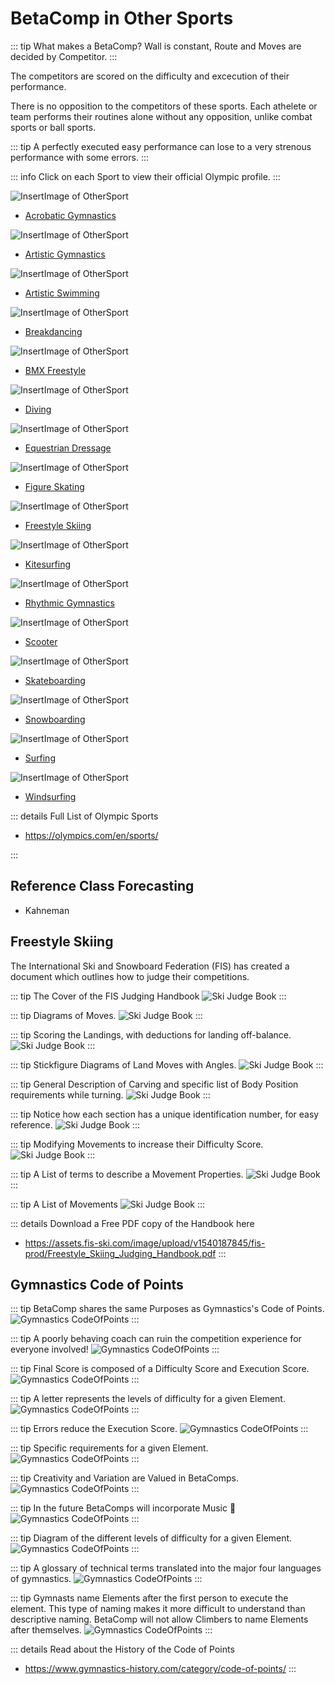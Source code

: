 # BetaComp in Other Sports

::: tip What makes a BetaComp?
Wall is constant, Route and Moves are decided by Competitor.
:::


The competitors are scored on the difficulty and excecution of their performance.

There is no opposition to the competitors of these sports. Each athelete or team performs their routines alone without any opposition, unlike combat sports or ball sports.

::: tip A perfectly executed easy performance can lose to a very strenous performance with some errors.
:::


::: info Click on each Sport to view their official Olympic profile. 
:::

![InsertImage]() of OtherSport
- [Acrobatic Gymnastics](https://olympics.com/en/sports/acrobatic-gymnastics/)

![InsertImage]() of OtherSport
- [Artistic Gymnastics](https://olympics.com/en/sports/artistic-gymnastics/)

![InsertImage]() of OtherSport
- [Artistic Swimming](https://olympics.com/en/sports/artistic-swimming/)

![InsertImage]() of OtherSport
- [Breakdancing](https://olympics.com/en/sports/breaking/)

![InsertImage]() of OtherSport
- [BMX Freestyle](https://olympics.com/en/sports/cycling-bmx-freestyle/)

![InsertImage]() of OtherSport
- [Diving](https://olympics.com/en/sports/diving/)

![InsertImage]() of OtherSport
- [Equestrian Dressage](https://olympics.com/en/sports/equestrian/)

![InsertImage]() of OtherSport
- [Figure Skating](https://olympics.com/en/sports/figure-skating/)

![InsertImage]() of OtherSport
- [Freestyle Skiing](https://olympics.com/en/sports/freestyle-skiing/)

![InsertImage]() of OtherSport
- [Kitesurfing]()

![InsertImage]() of OtherSport
- [Rhythmic Gymnastics](https://olympics.com/en/sports/rhythmic-gymnastics/)

![InsertImage]() of OtherSport
- [Scooter](https://www.unitedscoot.com/)

![InsertImage]() of OtherSport
- [Skateboarding](https://olympics.com/en/sports/skateboarding/)

![InsertImage]() of OtherSport
- [Snowboarding](https://olympics.com/en/sports/snowboard/)

![InsertImage]() of OtherSport
- [Surfing](https://olympics.com/en/sports/surfing/)

![InsertImage]() of OtherSport
- [Windsurfing](https://www.pwaworldtour.com/index.php?id=920)

::: details Full List of Olympic Sports

- https://olympics.com/en/sports/

:::

## Reference Class Forecasting

- Kahneman



## Freestyle Skiing

The International Ski and Snowboard Federation (FIS) has created a document which outlines how to judge their competitions.



::: tip The Cover of the FIS Judging Handbook 
![Ski Judge Book](/FIS_FreestyleSki_JudgeBook_00.png)
:::

::: tip Diagrams of Moves.
![Ski Judge Book](/FIS_FreestyleSki_JudgeBook_01.png)
:::

::: tip Scoring the Landings, with deductions for landing off-balance.
![Ski Judge Book](/FIS_FreestyleSki_JudgeBook_02.png)
:::

::: tip  Stickfigure Diagrams of Land Moves with Angles.
![Ski Judge Book](/FIS_FreestyleSki_JudgeBook_03.png)
:::

::: tip General Description of Carving and specific list of Body Position requirements while turning.
![Ski Judge Book](/FIS_FreestyleSki_JudgeBook_04.png)
:::

::: tip Notice how each section has a unique identification number, for easy reference.
![Ski Judge Book](/FIS_FreestyleSki_JudgeBook_05.png)
:::

::: tip Modifying Movements to increase their Difficulty Score. 
![Ski Judge Book](/FIS_FreestyleSki_JudgeBook_06.png)
:::

::: tip A List of terms to describe a Movement Properties.
![Ski Judge Book](/FIS_FreestyleSki_JudgeBook_07.png)
:::

::: tip A List of Movements
![Ski Judge Book](/FIS_FreestyleSki_JudgeBook_08.png)
:::


::: details Download a Free PDF copy of the Handbook here 
- https://assets.fis-ski.com/image/upload/v1540187845/fis-prod/Freestyle_Skiing_Judging_Handbook.pdf
:::

## Gymnastics Code of Points

::: tip BetaComp shares the same Purposes as Gymnastics's Code of Points.
![Gymnastics CodeOfPoints](/Gymnastics_CodeOfPoints_00.png)
:::

::: tip A poorly behaving coach can ruin the competition experience for everyone involved!
![Gymnastics CodeOfPoints](/Gymnastics_CodeOfPoints_02.png)
:::

::: tip Final Score is composed of a Difficulty Score and Execution Score.
![Gymnastics CodeOfPoints](/Gymnastics_CodeOfPoints_03.png)
:::

::: tip A letter represents the levels of difficulty for a given Element. 
![Gymnastics CodeOfPoints](/Gymnastics_CodeOfPoints_04.png)
:::

::: tip Errors reduce the Execution Score.
![Gymnastics CodeOfPoints](/Gymnastics_CodeOfPoints_05.png)
:::

::: tip Specific requirements for a given Element.
![Gymnastics CodeOfPoints](/Gymnastics_CodeOfPoints_06.png)
:::

::: tip Creativity and Variation are Valued in BetaComps.
![Gymnastics CodeOfPoints](/Gymnastics_CodeOfPoints_07.png)
:::

::: tip In the future BetaComps will incorporate Music 🎵 
![Gymnastics CodeOfPoints](/Gymnastics_CodeOfPoints_08.png)
:::

::: tip Diagram of the different levels of difficulty for a given Element.
![Gymnastics CodeOfPoints](/Gymnastics_CodeOfPoints_09.png)
:::

::: tip A glossary of technical terms translated into the major four languages of gymnastics.
![Gymnastics CodeOfPoints](/Gymnastics_CodeOfPoints_10.png)
:::

::: tip Gymnasts name Elements after the first person to execute the element. This type of naming makes it more difficult to understand than descriptive naming. BetaComp will not allow Climbers to name Elements after themselves. 
![Gymnastics CodeOfPoints](/Gymnastics_CodeOfPoints_11.png)
:::


::: details Read about the History of the Code of Points
- https://www.gymnastics-history.com/category/code-of-points/
:::